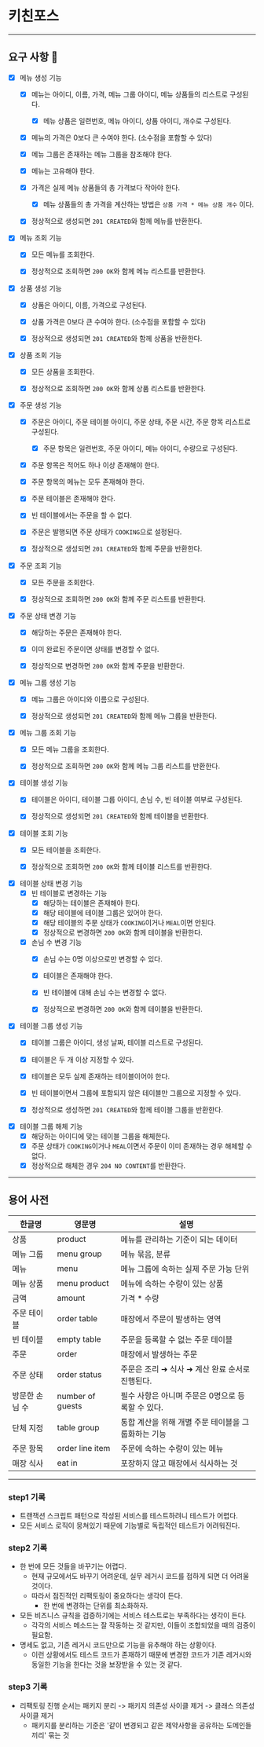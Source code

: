 # 키친포스

---

## 요구 사항 🚀
- [x] 메뉴 생성 기능
  - [x] 메뉴는 아이디, 이름, 가격, 메뉴 그룹 아이디, 메뉴 상품들의 리스트로 구성된다.
    - [x] 메뉴 상품은 일련번호, 메뉴 아이디, 상품 아이디, 개수로 구성된다. 
  - [x] 메뉴의 가격은 0보다 큰 수여야 한다. (소수점을 포함할 수 있다)
  - [x] 메뉴 그룹은 존재하는 메뉴 그룹을 참조해야 한다.
  - [x] 메뉴는 고유해야 한다.
  - [x] 가격은 실제 메뉴 상품들의 총 가격보다 작아야 한다.
    - [x] 메뉴 상품들의 총 가격을 계산하는 방법은 `상품 가격 * 메뉴 상품 개수` 이다.
  - [x] 정상적으로 생성되면 `201 CREATED`와 함께 메뉴를 반환한다. 


- [x] 메뉴 조회 기능
  - [x] 모든 메뉴를 조회한다.
  - [x] 정상적으로 조회하면 `200 OK`와 함께 메뉴 리스트를 반환한다. 


- [x] 상품 생성 기능
  - [x] 상품은 아이디, 이름, 가격으로 구성된다.
  - [x] 상품 가격은 0보다 큰 수여야 한다. (소수점을 포함할 수 있다)
  - [x] 정상적으로 생성되면 `201 CREATED`와 함께 상품을 반환한다.


- [x] 상품 조회 기능
  - [x] 모든 상품을 조회한다.
  - [x] 정상적으로 조회하면 `200 OK`와 함께 상품 리스트를 반환한다.


- [x] 주문 생성 기능
  - [x] 주문은 아이디, 주문 테이블 아이디, 주문 상태, 주문 시간, 주문 항목 리스트로 구성된다.
    - [x] 주문 항목은 일련번호, 주문 아이디, 메뉴 아이디, 수량으로 구성된다.
  - [x] 주문 항목은 적어도 하나 이상 존재해야 한다.
  - [x] 주문 항목의 메뉴는 모두 존재해야 한다.
  - [x] 주문 테이블은 존재해야 한다.
  - [x] 빈 테이블에서는 주문을 할 수 없다.
  - [x] 주문은 발행되면 주문 상태가 `COOKING`으로 설정된다.
  - [x] 정상적으로 생성되면 `201 CREATED`와 함께 주문을 반환한다.


- [x] 주문 조회 기능
  - [x] 모든 주문을 조회한다.
  - [x] 정상적으로 조회하면 `200 OK`와 함께 주문 리스트를 반환한다.


- [x] 주문 상태 변경 기능
  - [x] 해당하는 주문은 존재해야 한다.
  - [x] 이미 완료된 주문이면 상태를 변경할 수 없다.
  - [x] 정상적으로 변경하면 `200 OK`와 함께 주문을 반환한다.


- [x] 메뉴 그룹 생성 기능
  - [x] 메뉴 그룹은 아이디와 이름으로 구성된다.
  - [x] 정상적으로 생성되면 `201 CREATED`와 함께 메뉴 그룹을 반환한다.


- [x] 메뉴 그룹 조회 기능
  - [x] 모든 메뉴 그룹을 조회한다.
  - [x] 정상적으로 조회하면 `200 OK`와 함께 메뉴 그룹 리스트를 반환한다.


- [x] 테이블 생성 기능
  - [x] 테이블은 아이디, 테이블 그룹 아이디, 손님 수, 빈 테이블 여부로 구성된다.
  - [x] 정상적으로 생성되면 `201 CREATED`와 함께 테이블을 반환한다.


- [x] 테이블 조회 기능
  - [x] 모든 테이블을 조회한다.
  - [x] 정상적으로 조회하면 `200 OK`와 함께 테이블 리스트를 반환한다.


- [x] 테이블 상태 변경 기능
  - [x] 빈 테이블로 변경하는 기능
    - [x] 해당하는 테이블은 존재해야 한다.
    - [x] 해당 테이블에 테이블 그룹은 있어야 한다.
    - [x] 해당 테이블의 주문 상태가 `COOKING`이거나 `MEAL`이면 안된다.
    - [x] 정상적으로 변경하면 `200 OK`와 함께 테이블을 반환한다.
  - [x] 손님 수 변경 기능
    - [x] 손님 수는 0명 이상으로만 변경할 수 있다.
    - [x] 테이블은 존재해야 한다.
    - [x] 빈 테이블에 대해 손님 수는 변경할 수 없다.
    - [x] 정상적으로 변경하면 `200 OK`와 함께 테이블을 반환한다.


- [x] 테이블 그룹 생성 기능
  - [x] 테이블 그룹은 아이디, 생성 날짜, 테이블 리스트로 구성된다.
  - [x] 테이블은 두 개 이상 지정할 수 있다.
  - [x] 테이블은 모두 실제 존재하는 테이블이어야 한다.
  - [x] 빈 테이블이면서 그룹에 포함되지 않은 테이블만 그룹으로 지정할 수 있다.
  - [x] 정상적으로 생성하면 `201 CREATED`와 함께 테이블 그룹을 반환한다.


- [x] 테이블 그룹 해체 기능
  - [x] 해당하는 아이디에 맞는 테이블 그룹을 해체한다.
  - [x] 주문 상태가 `COOKING`이거나 `MEAL`이면서 주문이 이미 존재하는 경우 해체할 수 없다.
  - [x] 정상적으로 해체한 경우 `204 NO CONTENT`를 반환한다.

---
## 용어 사전

| 한글명 | 영문명 | 설명 |
| --- | --- | --- |
| 상품 | product | 메뉴를 관리하는 기준이 되는 데이터 |
| 메뉴 그룹 | menu group | 메뉴 묶음, 분류 |
| 메뉴 | menu | 메뉴 그룹에 속하는 실제 주문 가능 단위 |
| 메뉴 상품 | menu product | 메뉴에 속하는 수량이 있는 상품 |
| 금액 | amount | 가격 * 수량 |
| 주문 테이블 | order table | 매장에서 주문이 발생하는 영역 |
| 빈 테이블 | empty table | 주문을 등록할 수 없는 주문 테이블 |
| 주문 | order | 매장에서 발생하는 주문 |
| 주문 상태 | order status | 주문은 조리 ➜ 식사 ➜ 계산 완료 순서로 진행된다. |
| 방문한 손님 수 | number of guests | 필수 사항은 아니며 주문은 0명으로 등록할 수 있다. |
| 단체 지정 | table group | 통합 계산을 위해 개별 주문 테이블을 그룹화하는 기능 |
| 주문 항목 | order line item | 주문에 속하는 수량이 있는 메뉴 |
| 매장 식사 | eat in | 포장하지 않고 매장에서 식사하는 것 |

---
### step1 기록
-  트랜잭션 스크립트 패턴으로 작성된 서비스를 테스트하려니 테스트가 어렵다.
  - 모든 서비스 로직이 뭉쳐있기 때문에 기능별로 독립적인 테스트가 어려워진다.

### step2 기록
- 한 번에 모든 것들을 바꾸기는 어렵다.
  - 현재 규모에서도 바꾸기 어려운데, 실무 레거시 코드를 접하게 되면 더 어려울 것이다.
  - 따라서 점진적인 리팩토링이 중요하다는 생각이 든다. 
    - 한 번에 변경하는 단위를 최소화하자.
- 모든 비즈니스 규칙을 검증하기에는 서비스 테스트로는 부족하다는 생각이 든다.
  - 각각의 서비스 메소드는 잘 작동하는 것 같지만, 이들이 조합되었을 때의 검증이 필요함.
- 명세도 없고, 기존 레거시 코드만으로 기능을 유추해야 하는 상황이다.
  - 이런 상황에서도 테스트 코드가 존재하기 때문에 변경한 코드가 기존 레거시와 동일한 기능을 한다는 것을 보장받을 수 있는 것 같다.

### step3 기록
- 리팩토링 진행 순서는 패키지 분리 -> 패키지 의존성 사이클 제거 -> 클래스 의존성 사이클 제거
  - 패키지를 분리하는 기준은 '같이 변경되고 같은 제약사항을 공유하는 도메인들끼리' 묶는 것
